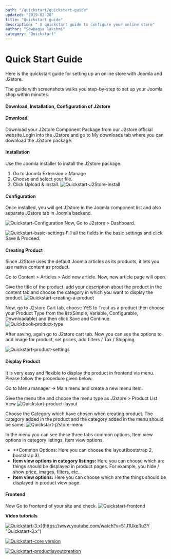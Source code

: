 ```yaml
---
path: "/quickstart/quickstart-guide"
updated: "2019-02-28"
title: "Quickstart guide"
description: " A quickstart guide to configure your online store"
author: "Sowbagya lakshmi"
category: "Quickstart"
---
```

# Quick Start Guide

Here is the quickstart guide for setting up an online store with Joomla and J2store.

The guide with screenshots walks you step-by-step to set up your Joomla shop within minutes.

#### Download, Installation, Configuration of J2store

#### Download

Download your J2store Component Package from our J2store official website.Login into the J2store and go to My downloads tab where you can download the J2store package.

#### Installation

Use the Joomla installer to install the J2store package.

1. Go to Joomla Extension > Manage
2. Choose and select your file.
3. Click Upload & Install.
![Quickstart-J2Store-install](../../images/quick-start/Quickstart-guide/Quickstart-j2store-install.png)

#### Configuration

Once installed, you will get J2store in the Joomla component list and also separate J2store tab in Joomla backend.

![Quickstart-Configuration](../../images/quick-start/Quickstart-guide/Quickstart-J2Store-component.png)
Now, Go to J2store > Dashboard.

![Quickstart-basic-settings](../../images/quick-start/Quickstart-guide/Quickstart-basic-setttings.png)
Fill all the fields in the basic settings and click Save & Proceed.


#### Creating Product

Since J2Store uses the default Joomla articles as its products, it lets you use native content as product.

Go to Content > Articles > Add new article. Now, new article page will open.

Give the title of the product, add your description about the product in the content tab and choose the category in which you want to display the product.
![Quickstart-creating-a-product](../../images/quick-start/Quickstart-guide/Quickstart-Creating-product.png)

Now, go to J2store Cart tab, choose YES to Treat as a product then choose your Product Type from the list(Simple, Variable, Configurable, Downloadable) and then click Save and Continue.
![Quickbook-product-type](../../images/quick-start/Quickstart-guide/Quickstart-product-type.png)

After saving, again go to J2store cart tab. Now you can see the options to add image for product, set prices, add filters / Tax / Shipping.

![Quickstart-product-settings](../../images/quick-start/Quickstart-guide/Quickstart-product-setting.png)

#### Display Product

It is very easy and flexible to display the product in frontend via menu. Please follow the procedure given below.

Go to Menu manager -> Main menu and create a new menu item.

Give the menu title and choose the menu type as J2store > Product List View
![Quickstart-product-layout](../../images/quick-start/Quickstart-guide/Quickstart-product-layout.png)

Choose the Category which have chosen when creating product. The category added in the product and the category added in the menu should be same.
![Quickstart-j2store-menu](../../images/quick-start/Quickstart-guide/Quickstart-j2store-menu.png)

In the menu you can see these three tabs common options, Item view options in category listings, Item view options.

- **Common Options: 
       Here you can choose the layout(bootstrap 2, bootstrap 3).
- **Item view options in category listings:** 
       Here you can choose which are things should be displayed in product pages. For example, you hide / show price, images, filters, etc..
- **Item view options:**
       Here you can choose which are the things should be displayed in product view page.


#### Frontend

Now Go to frontend of your site and check.
![Quickstart-frontend](../../images/quick-start/Quickstart-guide/Quickstart-guide.png)

**Video tutorials**

[![Quickstart-3.x](https://img.youtube.com/vi/51J1UkeRu3Y/0.jpg)](https://youtu.be/6H0ATsatLr4)](https://www.youtube.com/watch?v=51J1UkeRu3Y "Quickstart-3.x")

[![Quickstart-core version](https://img.youtube.com/vi/51J1UkeRu3Y/0.jpg)](https://www.youtube.com/watch?v=SOEhlo7woJc "Quickstart-Core version of J2Store")

[![Quickstart-productlayoutcreation](https://img.youtube.com/vi/51J1UkeRu3Y/0.jpg)](https://www.youtube.com/watch?v=HramUPmnTZ4 "Quickstart- Creating a product layout")
